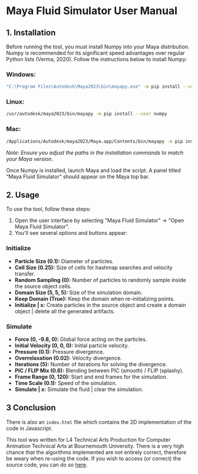 
# Maya Fluid Simulator User Manual

## 1. Installation

Before running the tool, you must install Numpy into your Maya distribution. Numpy is recommended for its significant speed advantages over regular Python lists (Verma, 2020). Follow the instructions below to install Numpy:

### Windows:
```bash
"C:\Program Files\Autodesk\Maya2023\bin\mayapy.exe" -m pip install --user numpy
```

### Linux:
```bash
/usr/autodesk/maya2023/bin/mayapy -m pip install --user numpy
```

### Mac:
```bash
/Applications/Autodesk/maya2023/Maya.app/Contents/bin/mayapy -m pip install –-user numpy
```

*Note: Ensure you adjust the paths in the installation commands to match your Maya version.*

Once Numpy is installed, launch Maya and load the script. A panel titled “Maya Fluid Simulator” should appear on the Maya top bar.

## 2. Usage

To use the tool, follow these steps:

1. Open the user interface by selecting "Maya Fluid Simulator" -> "Open Maya Fluid Simulator".
2. You'll see several options and buttons appear:

### Initialize
- **Particle Size (0.1):** Diameter of particles.
- **Cell Size (0.25):** Size of cells for hashmap searches and velocity transfer.
- **Random Sampling (0):** Number of particles to randomly sample inside the source object cells.
- **Domain Size (5, 5, 5):** Size of the simulation domain.
- **Keep Domain (True):** Keep the domain when re-initializing points.
- **Initialize | x:** Create particles in the source object and create a domain object | delete all the generated artifacts.

### Simulate
- **Force (0, -9.8, 0):** Global force acting on the particles.
- **Initial Velocity (0, 0, 0):** Initial particle velocity.
- **Pressure (0.1):** Pressure divergence.
- **Overrelaxation (0.02):** Velocity divergence.
- **Iterations (5):** Number of iterations for solving the divergence.
- **PIC / FLIP Mix (0.6):** Blending between PIC (smooth) / FLIP (splashy).
- **Frame Range (0, 120):** Start and end frames for the simulation.
- **Time Scale (0.1):** Speed of the simulation.
- **Simulate | x:** Simulate the fluid | clear the simulation.

## 3 Conclusion
There is also an `index.html` file which contains the 2D implementation of the code in Javascript.

This tool was written for L4 Technical Arts Production for Computer Animation Technical Arts at Bournemouth University. There is a very high chance that the algorithms implemented are not entirely correct, therefore be weary when re-using the code. If you wish to access (or correct) the source code, you can do so [here](https://github.com/cjhosken/MayaFluidSimulator).